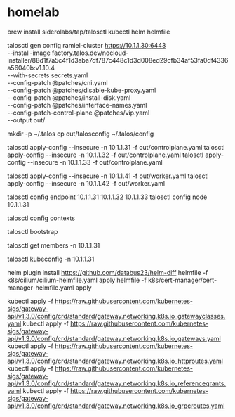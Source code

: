 # homelab

brew install siderolabs/tap/talosctl kubectl helm helmfile

talosctl gen config ramiel-cluster https://10.1.1.30:6443 \
  --install-image factory.talos.dev/nocloud-installer/88d1f7a5c4f1d3aba7df787c448c1d3d008ed29cfb34af53fa0df4336a56040b:v1.10.4 \
  --with-secrets secrets.yaml \
  --config-patch @patches/cni.yaml \
  --config-patch @patches/disable-kube-proxy.yaml \
  --config-patch @patches/install-disk.yaml \
  --config-patch @patches/interface-names.yaml \
  --config-patch-control-plane @patches/vip.yaml \
  --output out/

mkdir -p ~/.talos
cp out/talosconfig ~/.talos/config

talosctl apply-config --insecure -n 10.1.1.31 -f out/controlplane.yaml
talosctl apply-config --insecure -n 10.1.1.32 -f out/controlplane.yaml
talosctl apply-config --insecure -n 10.1.1.33 -f out/controlplane.yaml

talosctl apply-config --insecure -n 10.1.1.41 -f out/worker.yaml
talosctl apply-config --insecure -n 10.1.1.42 -f out/worker.yaml

talosctl config endpoint 10.1.1.31 10.1.1.32 10.1.1.33
talosctl config node 10.1.1.31

talosctl config contexts

talosctl bootstrap

talosctl get members -n 10.1.1.31

talosctl kubeconfig -n 10.1.1.31

helm plugin install https://github.com/databus23/helm-diff
helmfile -f k8s/cilium/cilium-helmfile.yaml apply
helmfile -f k8s/cert-manager/cert-manager-helmfile.yaml apply

kubectl apply -f https://raw.githubusercontent.com/kubernetes-sigs/gateway-api/v1.3.0/config/crd/standard/gateway.networking.k8s.io_gatewayclasses.yaml
kubectl apply -f https://raw.githubusercontent.com/kubernetes-sigs/gateway-api/v1.3.0/config/crd/standard/gateway.networking.k8s.io_gateways.yaml
kubectl apply -f https://raw.githubusercontent.com/kubernetes-sigs/gateway-api/v1.3.0/config/crd/standard/gateway.networking.k8s.io_httproutes.yaml
kubectl apply -f https://raw.githubusercontent.com/kubernetes-sigs/gateway-api/v1.3.0/config/crd/standard/gateway.networking.k8s.io_referencegrants.yaml
kubectl apply -f https://raw.githubusercontent.com/kubernetes-sigs/gateway-api/v1.3.0/config/crd/standard/gateway.networking.k8s.io_grpcroutes.yaml
